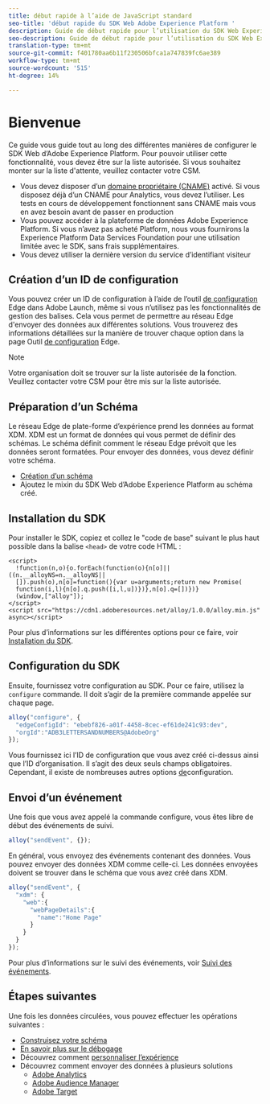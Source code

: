 ```yaml
---
title: début rapide à l’aide de JavaScript standard
seo-title: 'début rapide du SDK Web Adobe Experience Platform '
description: Guide de début rapide pour l’utilisation du SDK Web Experience Platform pour la collecte de données
seo-description: Guide de début rapide pour l’utilisation du SDK Web Experience Platform pour la collecte de données
translation-type: tm+mt
source-git-commit: f401780aa6b11f230506bfca1a747839fc6ae389
workflow-type: tm+mt
source-wordcount: '515'
ht-degree: 14%

---
```



# Bienvenue

Ce guide vous guide tout au long des différentes manières de configurer le SDK Web d’Adobe Experience Platform. Pour pouvoir utiliser cette fonctionnalité, vous devez être sur la liste autorisée. Si vous souhaitez monter sur la liste d&#39;attente, veuillez contacter votre CSM.

- Vous devez disposer d’un [domaine propriétaire (CNAME)](https://docs.adobe.com/content/help/fr-FR/core-services/interface/ec-cookies/cookies-first-party.html) activé. Si vous disposez déjà d’un CNAME pour Analytics, vous devez l’utiliser. Les tests en cours de développement fonctionnent sans CNAME mais vous en avez besoin avant de passer en production
- Vous pouvez accéder à la plateforme de données Adobe Experience Platform.  Si vous n’avez pas acheté Platform, nous vous fournirons la Experience Platform Data Services Foundation pour une utilisation limitée avec le SDK, sans frais supplémentaires.
- Vous devez utiliser la dernière version du service d’identifiant visiteur

## Création d’un ID de configuration

Vous pouvez créer un ID de configuration à l’aide de l’outil [de configuration](../fundamentals/edge-configuration.md) Edge dans Adobe Launch, même si vous n’utilisez pas les fonctionnalités de gestion des balises. Cela vous permet de permettre au réseau Edge d&#39;envoyer des données aux différentes solutions. Vous trouverez des informations détaillées sur la manière de trouver chaque option dans la page Outil [de configuration](../fundamentals/edge-configuration.md) Edge.

>[!NOTE]
>
>Votre organisation doit se trouver sur la liste autorisée de la fonction. Veuillez contacter votre CSM pour être mis sur la liste autorisée.

## Préparation d’un Schéma

Le réseau Edge de plate-forme d’expérience prend les données au format XDM. XDM est un format de données qui vous permet de définir des schémas. Le schéma définit comment le réseau Edge prévoit que les données seront formatées. Pour envoyer des données, vous devez définir votre schéma.

- [Création d’un schéma](../../xdm/tutorials/create-schema-ui.md)
- Ajoutez le mixin du SDK Web d’Adobe Experience Platform au schéma créé.

## Installation du SDK

Pour installer le SDK, copiez et collez le &quot;code de base&quot; suivant le plus haut possible dans la balise `<head>` de votre code HTML :

```markup
<script>
  !function(n,o){o.forEach(function(o){n[o]||((n.__alloyNS=n.__alloyNS||
  []).push(o),n[o]=function(){var u=arguments;return new Promise(
  function(i,l){n[o].q.push([i,l,u])})},n[o].q=[])})}
  (window,["alloy"]);
</script>
<script src="https://cdn1.adoberesources.net/alloy/1.0.0/alloy.min.js" async></script>
```

Pour plus d’informations sur les différentes options pour ce faire, voir [Installation du SDK](../fundamentals/installing-the-sdk.md).

## Configuration du SDK

Ensuite, fournissez votre configuration au SDK. Pour ce faire, utilisez la `configure` commande. Il doit s’agir de la première commande appelée sur chaque page.

```javascript
alloy("configure", {
  "edgeConfigId": "ebebf826-a01f-4458-8cec-ef61de241c93:dev",
  "orgId":"ADB3LETTERSANDNUMBERS@AdobeOrg"
});
```

Vous fournissez ici l’ID de configuration que vous avez créé ci-dessus ainsi que l’ID d’organisation. Il s’agit des deux seuls champs obligatoires. Cependant, il existe de nombreuses autres options [de](../fundamentals/configuring-the-sdk.md)configuration.

## Envoi d’un événement

Une fois que vous avez appelé la commande configure, vous êtes libre de début des événements de suivi.

```javascript
alloy("sendEvent", {});
```

En général, vous envoyez des événements contenant des données. Vous pouvez envoyer des données XDM comme celle-ci. Les données envoyées doivent se trouver dans le schéma que vous avez créé dans XDM.

```javascript
alloy("sendEvent", {
  "xdm": {
    "web":{
      "webPageDetails":{
        "name":"Home Page"
      }
    }
  }
});
```

Pour plus d’informations sur le suivi des événements, voir [Suivi des événements](../fundamentals/tracking-events.md).

## Étapes suivantes

Une fois les données circulées, vous pouvez effectuer les opérations suivantes :

- [Construisez votre schéma](https://docs.adobe.com/content/help/en/experience-platform/xdm/schema/composition.html)
- [En savoir plus sur le débogage](../fundamentals/debugging.md)
- Découvrez comment [personnaliser l’expérience](../fundamentals/rendering-personalization-content.md)
- Découvrez comment envoyer des données à plusieurs solutions
   - [Adobe Analytics](../solution-specific/analytics/analytics-overview.md)
   - [Adobe Audience Manager](../solution-specific/audience-manager/audience-manager-overview.md)
   - [Adobe Target](../solution-specific/target/target-overview.md)
